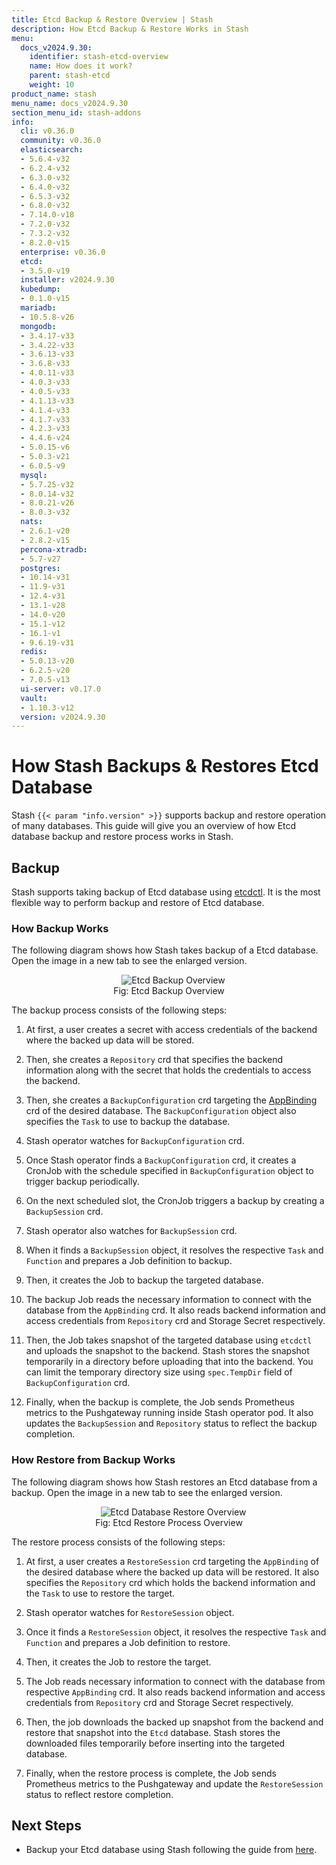 ```yaml
---
title: Etcd Backup & Restore Overview | Stash
description: How Etcd Backup & Restore Works in Stash
menu:
  docs_v2024.9.30:
    identifier: stash-etcd-overview
    name: How does it work?
    parent: stash-etcd
    weight: 10
product_name: stash
menu_name: docs_v2024.9.30
section_menu_id: stash-addons
info:
  cli: v0.36.0
  community: v0.36.0
  elasticsearch:
  - 5.6.4-v32
  - 6.2.4-v32
  - 6.3.0-v32
  - 6.4.0-v32
  - 6.5.3-v32
  - 6.8.0-v32
  - 7.14.0-v18
  - 7.2.0-v32
  - 7.3.2-v32
  - 8.2.0-v15
  enterprise: v0.36.0
  etcd:
  - 3.5.0-v19
  installer: v2024.9.30
  kubedump:
  - 0.1.0-v15
  mariadb:
  - 10.5.8-v26
  mongodb:
  - 3.4.17-v33
  - 3.4.22-v33
  - 3.6.13-v33
  - 3.6.8-v33
  - 4.0.11-v33
  - 4.0.3-v33
  - 4.0.5-v33
  - 4.1.13-v33
  - 4.1.4-v33
  - 4.1.7-v33
  - 4.2.3-v33
  - 4.4.6-v24
  - 5.0.15-v6
  - 5.0.3-v21
  - 6.0.5-v9
  mysql:
  - 5.7.25-v32
  - 8.0.14-v32
  - 8.0.21-v26
  - 8.0.3-v32
  nats:
  - 2.6.1-v20
  - 2.8.2-v15
  percona-xtradb:
  - 5.7-v27
  postgres:
  - 10.14-v31
  - 11.9-v31
  - 12.4-v31
  - 13.1-v28
  - 14.0-v20
  - 15.1-v12
  - 16.1-v1
  - 9.6.19-v31
  redis:
  - 5.0.13-v20
  - 6.2.5-v20
  - 7.0.5-v13
  ui-server: v0.17.0
  vault:
  - 1.10.3-v12
  version: v2024.9.30
---
```


# How Stash Backups & Restores Etcd Database

Stash `{{< param "info.version" >}}` supports backup and restore operation of many databases. This guide will give you an overview of how Etcd database backup and restore process works in Stash.

## Backup

Stash supports taking backup of Etcd database using [etcdctl](https://github.com/etcd-io/etcd/tree/main/etcdctl). It is the most flexible way to perform backup and restore of Etcd database.

### How Backup Works

The following diagram shows how Stash takes backup of a Etcd database. Open the image in a new tab to see the enlarged version.

<figure align="center">
  <img alt="Etcd Backup Overview" src="/docs/v2024.9.30/addons/etcd/overview/images/etcd-backup.svg">
  <figcaption align="center">Fig: Etcd Backup Overview</figcaption>
</figure>

The backup process consists of the following steps:

1. At first, a user creates a secret with access credentials of the backend where the backed up data will be stored.

2. Then, she creates a `Repository` crd that specifies the backend information along with the secret that holds the credentials to access the backend.

3. Then, she creates a `BackupConfiguration` crd targeting the [AppBinding](/docs/v2024.9.30/concepts/crds/appbinding/) crd of the desired database. The `BackupConfiguration` object also specifies the `Task` to use to backup the database.

4. Stash operator watches for `BackupConfiguration` crd.

5. Once Stash operator finds a `BackupConfiguration` crd, it creates a CronJob with the schedule specified in `BackupConfiguration` object to trigger backup periodically.

6. On the next scheduled slot, the CronJob triggers a backup by creating a `BackupSession` crd.

7. Stash operator also watches for `BackupSession` crd.

8. When it finds a `BackupSession` object, it resolves the respective `Task` and `Function` and prepares a Job definition to backup.

9. Then, it creates the Job to backup the targeted database.

10. The backup Job reads the necessary information to connect with the database from the `AppBinding` crd. It also reads backend information and access credentials from `Repository` crd and Storage Secret respectively.

11. Then, the Job takes snapshot of the targeted database using `etcdctl` and uploads the snapshot to the backend. Stash stores the snapshot temporarily in a directory before uploading that into the backend. You can limit the temporary directory size using `spec.TempDir` field of `BackupConfiguration` crd.

12. Finally, when the backup is complete, the Job sends Prometheus metrics to the Pushgateway running inside Stash operator pod. It also updates the `BackupSession` and `Repository` status to reflect the backup completion.

### How Restore from Backup Works

The following diagram shows how Stash restores an Etcd database from a backup. Open the image in a new tab to see the enlarged version.

<figure align="center">
  <img alt="Etcd Database Restore Overview" src="/docs/v2024.9.30/addons/etcd/overview/images/etcd-restore.svg">
  <figcaption align="center">Fig: Etcd Restore Process Overview</figcaption>
</figure>

The restore process consists of the following steps:

1. At first, a user creates a `RestoreSession` crd targeting the `AppBinding` of the desired database where the backed up data will be restored. It also specifies the `Repository` crd which holds the backend information and the `Task` to use to restore the target.

2. Stash operator watches for `RestoreSession` object.

3. Once it finds a `RestoreSession` object, it resolves the respective `Task` and `Function` and prepares a Job definition to restore.

4. Then, it creates the Job to restore the target.

5. The Job reads necessary information to connect with the database from respective `AppBinding` crd. It also reads backend information and access credentials from `Repository` crd and Storage Secret respectively.

6. Then, the job downloads the backed up snapshot from the backend and restore that snapshot into the `Etcd` database. Stash stores the downloaded files temporarily before inserting into the targeted database.

7. Finally, when the restore process is complete, the Job sends Prometheus metrics to the Pushgateway and update the `RestoreSession` status to reflect restore completion.

## Next Steps

- Backup your Etcd database using Stash following the guide from [here](/docs/v2024.9.30/addons/etcd/basic-auth/).
